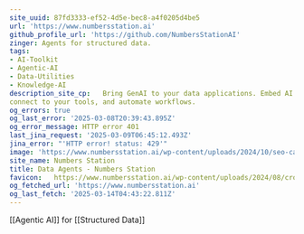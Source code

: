 ```yaml
---
site_uuid: 87fd3333-ef52-4d5e-bec8-a4f0205d4be5
url: 'https://www.numbersstation.ai'
github_profile_url: 'https://github.com/NumbersStationAI'
zinger: Agents for structured data.
tags:
- AI-Toolkit
- Agentic-AI
- Data-Utilities
- Knowledge-AI
description_site_cp:   Bring GenAI to your data applications. Embed AI agents that analyze data,
connect to your tools, and automate workflows.
og_errors: true
og_last_error: '2025-03-08T20:39:43.895Z'
og_error_message: HTTP error 401
last_jina_request: '2025-03-09T06:45:12.493Z'
jina_error: "'HTTP error! status: 429'"
image: 'https://www.numbersstation.ai/wp-content/uploads/2024/10/seo-card.png'
site_name: Numbers Station
title: Data Agents - Numbers Station
favicon:   https://www.numbersstation.ai/wp-content/uploads/2024/08/cropped-logo-3-192x192.png
og_fetched_url: 'https://www.numbersstation.ai'
og_last_fetch: '2025-03-14T04:43:22.811Z'
---
```

[[Agentic AI]] for [[Structured Data]]
